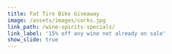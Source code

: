 ```yaml
---
title: Fat Tire Bike Giveaway
image: /assets/images/corks.jpg
link_path: /wine-spirits-specials/
link_label: '15% off any wine not already on sale'
show_slide: true
---
```

